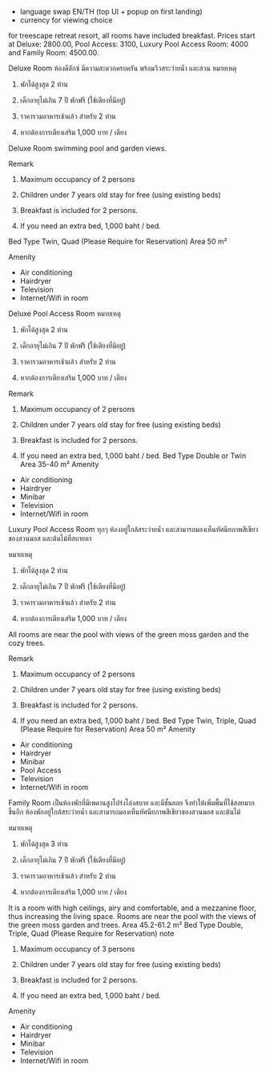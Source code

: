 - language swap EN/TH (top UI + popup on first landing)
- currency for viewing choice

for treescape retreat resort, all rooms have included breakfast.  Prices start at Deluxe: 2800.00, Pool Access: 3100, Luxury Pool Access Room: 4000 and Family Room: 4500.00. 

Deluxe Room
ห้องดีลักซ์  มีความสะดวกครบครัน พร้อมวิวสระว่ายน้ำ และสวน
หมายเหตุ

1. พักได้สูงสุด 2 ท่าน

2. เด็กอายุไม่เกิน 7 ปี พักฟรี (ใช้เตียงที่มีอยู่)

3. ราคารวมอาหารเช้าแล้ว สำหรับ 2 ท่าน

4. หากต้องการเตียงเสริม 1,000 บาท / เตียง

Deluxe Room swimming pool and garden views.


Remark

1. Maximum occupancy of 2 persons

2. Children under 7 years old stay for free (using existing beds)

3. Breakfast is included for 2 persons.

4. If you need an extra bed, 1,000 baht / bed.

 Bed Type
Twin, Quad (Please Require for Reservation)
Area
50 m²

Amenity
- Air conditioning
- Hairdryer
- Television
- Internet/Wifi in room

Deluxe Pool Access Room
หมายเหตุ

1. พักได้สูงสุด 2 ท่าน

2. เด็กอายุไม่เกิน 7 ปี พักฟรี (ใช้เตียงที่มีอยู่)

3. ราคารวมอาหารเช้าแล้ว สำหรับ 2 ท่าน

4. หากต้องการเตียงเสริม 1,000 บาท / เตียง

 

Remark

1. Maximum occupancy of 2 persons

2. Children under 7 years old stay for free (using existing beds)

3. Breakfast is included for 2 persons.

4. If you need an extra bed, 1,000 baht / bed.
Bed Type
Double or Twin
Area
35-40 m²
Amenity
- Air conditioning
- Hairdryer
- Minibar
- Television
- Internet/Wifi in room

Luxury Pool Access Room
ทุกๆ ห้องอยู่ใกล้สระว่ายน้ำ และสามารถมองเห็นทัศนียภาพสีเขียวของสวนมอส และต้นไม้ที่สบายตา

หมายเหตุ

1. พักได้สูงสุด 2 ท่าน

2. เด็กอายุไม่เกิน 7 ปี พักฟรี (ใช้เตียงที่มีอยู่)

3. ราคารวมอาหารเช้าแล้ว สำหรับ 2 ท่าน

4. หากต้องการเตียงเสริม 1,000 บาท / เตียง

 

All rooms are near the pool with views of the green moss garden and the cozy trees.

Remark

1. Maximum occupancy of 2 persons

2. Children under 7 years old stay for free (using existing beds)

3. Breakfast is included for 2 persons.

4. If you need an extra bed, 1,000 baht / bed.
Bed Type
Twin, Triple, Quad (Please Require for Reservation)
Area
50 m²
Amenity
- Air conditioning
- Hairdryer
- Minibar
- Pool Access
- Television
- Internet/Wifi in room

Family Room
เป็นห้องพักที่มีเพดานสูงโปร่งโล่งสบาย และมีชั้นลอย จึงทำให้เพิ่มพื้นที่ใช้สอยมากขึ้นอีก  ห้องพักอยู่ใกล้สระว่ายน้ำ และสามารถมองเห็นทัศนียภาพสีเขียวของสวนมอส และต้นไม้

หมายเหตุ

1. พักได้สูงสุด 3 ท่าน

2. เด็กอายุไม่เกิน 7 ปี พักฟรี (ใช้เตียงที่มีอยู่)

3. ราคารวมอาหารเช้าแล้ว สำหรับ 2 ท่าน

4. หากต้องการเตียงเสริม 1,000 บาท / เตียง

 

It is a room with high ceilings, airy and comfortable, and a mezzanine floor, thus increasing the living space. Rooms are near the pool with the views of the green moss garden and trees.
Area
45.2-61.2 m²
Bed Type
Double, Triple, Quad (Please Require for Reservation)
note

1. Maximum occupancy of 3 persons

2. Children under 7 years old stay for free (using existing beds)

3. Breakfast is included for 2 persons.

4. If you need an extra bed, 1,000 baht / bed.

Amenity
- Air conditioning
- Hairdryer
- Minibar
- Television
- Internet/Wifi in room